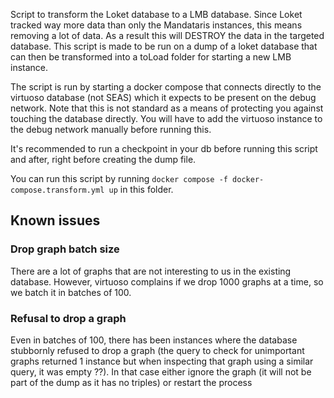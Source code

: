 Script to transform the Loket database to a LMB database.
Since Loket tracked way more data than only the Mandataris instances, this means removing a lot of data. As a result this will DESTROY the data in the targeted database. This script is made to be run on a dump of a loket database that can then be transformed into a toLoad folder for starting a new LMB instance.

The script is run by starting a docker compose that connects directly to the virtuoso database (not SEAS) which it expects to be present on the debug network. Note that this is not standard as a means of protecting you against touching the database directly. You will have to add the virtuoso instance to the debug network manually before running this.

It's recommended to run a checkpoint in your db before running this script and after, right before creating the dump file.

You can run this script by running `docker compose -f docker-compose.transform.yml up` in this folder.

## Known issues

### Drop graph batch size

There are a lot of graphs that are not interesting to us in the existing database. However, virtuoso complains if we drop 1000 graphs at a time, so we batch it in batches of 100.

### Refusal to drop a graph

Even in batches of 100, there has been instances where the database stubbornly refused to drop a graph (the query to check for unimportant graphs returned 1 instance but when inspecting that graph using a similar query, it was empty ??). In that case either ignore the graph (it will not be part of the dump as it has no triples) or restart the process
